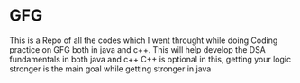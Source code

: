 # GFG
This is a Repo of all the codes which I went throught while doing Coding practice on GFG both in java and c++. 
This will help develop the DSA fundamentals in both java and c++
C++ is optional in this, getting your logic stronger is the main goal while getting stronger in java
